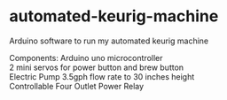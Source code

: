 # automated-keurig-machine
Arduino software to run my automated keurig machine

Components:
Arduino uno microcontroller  
2 mini servos for power button and brew button  
Electric Pump 3.5gph flow rate to 30 inches height  
Controllable Four Outlet Power Relay  
 
